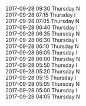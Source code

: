 2017-09-28 09:30 Thursday  N  
2017-09-28 07:15 Thursday  I  
2017-09-28 07:05 Thursday  N  
2017-09-28 06:40 Thursday  I  
2017-09-28 06:35 Thursday  N  
2017-09-28 06:30 Thursday  I  
2017-09-28 06:10 Thursday  N  
2017-09-28 06:05 Thursday  I  
2017-09-28 06:00 Thursday  N  
2017-09-28 05:50 Thursday  I  
2017-09-28 05:20 Thursday  N  
2017-09-28 05:15 Thursday  I  
2017-09-28 05:05 Thursday  N  
2017-09-28 05:00 Thursday  I  
2017-09-28 04:05 Thursday  N  
